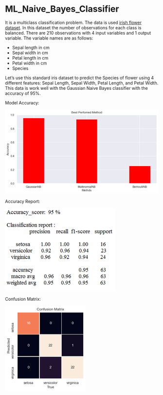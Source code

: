 # ML_Naive_Bayes_Classifier

It is a multiclass classification problem. The data is used <a href="https://github.com/Krishnkumar542/ML_Naive_Bayes_Classifier/blob/main/iris_flower_dataset.csv">irish flower dataset</a>. In this dataset the number of observations for each class is balanced. There are 210 observations with 4 input variables and 1 output variable. The variable names are as follows:

- Sepal length in cm
- Sepal width in cm
- Petal length in cm
- Petal width in cm
- Species

Let’s use this standard iris dataset to predict the Species of flower using 4 different features: Sepal Length, Sepal Width, Petal Length, and Petal Width. This data is work well with the Gaussian Naive Bayes classifier with the accuracy of 95%.

Model Accuracy:

![Model Accuracy](https://github.com/Krishnkumar542/ML_Naive_Bayes_Classifier/blob/main/Accuracy.png)

Accuracy Report:

![Accuracy Report](https://github.com/Krishnkumar542/ML_Naive_Bayes_Classifier/blob/main/Accuracy_report.png)

Confusion Matrix:

![Confusion Matrix](https://github.com/Krishnkumar542/ML_Naive_Bayes_Classifier/blob/main/CM.png)


